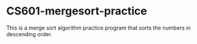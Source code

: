 # CS601-mergesort-practice

This is a merge sort algorithm practice program that sorts the numbers in descending order.
